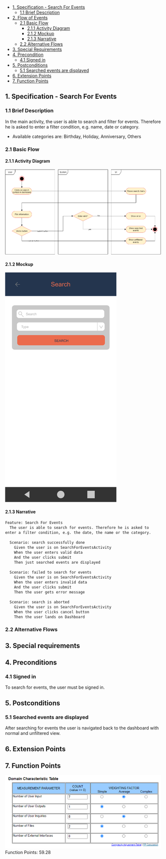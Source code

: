 - [1. Specification - Search For Events](#1-specification-create-event)
    - [1.1 Brief Description](#11-brief-description)
- [2. Flow of Events](#2-flow-of-events)
    - [2.1 Basic Flow](#21-basic-flow)
        - [2.1.1 Activity Diagram](#211-activity-diagram)
        - [2.1.2 Mockup](#212-mockup)
        - [2.1.3 Narrative](#213-narrative)
    - [2.2 Alternative Flows](#21-alternative-flows)
- [3. Special Requirements](#3-special-requirements)
- [4. Precondition](#4-preconditions)
    - [4.1 Signed in](#41-signed-in)
- [5. Postconditions](#5-postconditions)
    - [5.1 Searched events are displayed](#51-searched-event-are-displayed)    
- [6. Extension Points](#6-extension-points)
- [7. Function Points](#7-function-points)

## 1. Specification - Search For Events
### 1.1 Brief Description
In the main activity, the user is able to search and filter for events. Therefore he is asked to enter a filter condition, e.g. name, date or category.
* Available categories are: Birthday, Holiday, Anniversary, Others
### 2.1 Basic Flow
#### 2.1.1 Activity Diagram
![Activity Diagram](https://raw.githubusercontent.com/Honrix/PlandoraDocumentation/main/UCS/Search%20For%20Events.png)

#### 2.1.2 Mockup
![Mockup](https://raw.githubusercontent.com/Honrix/PlandoraDocumentation/main/UCS/mockup/Search%20for%20Events.png)


#### 2.1.3 Narrative
```
Feature: Search For Events
  The user is able to search for events. Therefore he is asked to enter a filter condition, e.g. the date, the name or the category.

  Scenario: search successfully done
    Given the user is on SearchForEventsActivity
    When the user enters valid data
    And the user clicks submit
    Then just searched events are displayed

  Scenario: failed to search for events
    Given the user is on SearchForEventsActivity
    When the user enters invalid data
    And the user clicks submit
    Then the user gets error message

  Scenario: search is aborted
    Given the user is on SearchForEventsActivity
    When the user clicks cancel button
    Then the user lands on Dashboard
```
### 2.2 Alternative Flows
## 3. Special requirements
## 4. Preconditions
### 4.1 Signed in
To search for events, the user must be signed in. 
## 5. Postconditions
### 5.1 Searched events are displayed
After searching for events the user is navigated back to the dashboard with normal and unfiltered view. 
## 6. Extension Points
## 7. Function Points
![Function Points](https://raw.githubusercontent.com/Honrix/PlandoraDocumentation/main/UCS/fp/Show_Event_Details_FP.PNG)
Function Points: 59.28
